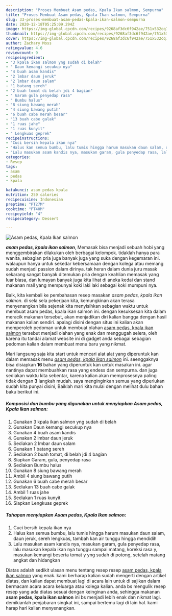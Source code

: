 ```yaml
---
description: "Proses Membuat Asam pedas, Kpala Ikan salmon, Sempurna"
title: "Proses Membuat Asam pedas, Kpala Ikan salmon, Sempurna"
slug: 33-proses-membuat-asam-pedas-kpala-ikan-salmon-sempurna
date: 2020-12-18T05:25:09.294Z
image: https://img-global.cpcdn.com/recipes/9268af3dc6f942ae/751x532cq70/asam-pedas-kpala-ikan-salmon-foto-resep-utama.jpg
thumbnail: https://img-global.cpcdn.com/recipes/9268af3dc6f942ae/751x532cq70/asam-pedas-kpala-ikan-salmon-foto-resep-utama.jpg
cover: https://img-global.cpcdn.com/recipes/9268af3dc6f942ae/751x532cq70/asam-pedas-kpala-ikan-salmon-foto-resep-utama.jpg
author: Zachary Moss
ratingvalue: 4.6
reviewcount: 9
recipeingredient:
- "3 kpala ikan salmon yng sudah di belah"
- " Daun kemangi secukup nya"
- "4 buah asam kandis"
- "2 lmbar daun jeruk"
- "2 lmbar daun salam"
- "1 batang sereh"
- "2 buah tomat di belah jdi 4 bagian"
- " Garam gula penyedap rasa"
- " Bumbu halus"
- "8 siung bawang merah"
- "4 siung bawang putih"
- "6 buah cabe merah besar"
- "13 buah cabe galak"
- "1 ruas jahe"
- "1 ruas kunyit"
- " Lengkuas geprek"
recipeinstructions:
- "Cuci bersih kepala ikan nya"
- "Halus kan semua bumbu, lalu tumis hingga harum masukan daun salam, daun jeruk, sereh lengkuas, tambah kan air tunggu hingga mendidih"
- "Lalu masukan asam kandis nya, masukan garam, gula penyedap rasa, lalu masukan kepala ikan nya tunggu sampai matang, koreksi rasa y, masukan kemangi beserta tomat y yng sudah di potong, setelah matang angkat dan hidangkan"
categories:
- Resep
tags:
- asam
- pedas
- kpala

katakunci: asam pedas kpala 
nutrition: 259 calories
recipecuisine: Indonesian
preptime: "PT27M"
cooktime: "PT40M"
recipeyield: "4"
recipecategory: Dessert

---
```



![Asam pedas, Kpala Ikan salmon](https://img-global.cpcdn.com/recipes/9268af3dc6f942ae/751x532cq70/asam-pedas-kpala-ikan-salmon-foto-resep-utama.jpg)

<b><i>asam pedas, kpala ikan salmon</i></b>, Memasak bisa menjadi sebuah hobi yang menggembirakan dilakukan oleh berbagai kelompok. tidaklah hanya para wanita, sebagian pria juga banyak juga yang suka dengan kegemaran ini. walaupun hanya untuk sekedar kebersamaan dengan kolega atau memang sudah menjadi passion dalam dirinya. tak heran dalam dunia juru masak sekarang sangat banyak ditemukan pria dengan keahlian memasak yang luar biasa, dan lumayan banyak juga kita lihat di aneka kedai dan stand makanan mall yang mempunyai koki laki laki sebagai koki mumpuni nya.



Baik, kita kembali ke pembahasan resep masakan <i>asam pedas, kpala ikan salmon</i>. di sela sela pekerjaan kita, kemungkinan akan terasa menyenangkan bila sejenak kita menyisihkan sebagian waktu untuk membuat asam pedas, kpala ikan salmon ini. dengan kesuksesan kita dalam meracik makanan tersebut, akan menjadikan diri kalian bangga dengan hasil makanan kalian sendiri. apalagi disini dengan situs ini kalian akan memperoleh pedoman untuk membuat olahan <u>asam pedas, kpala ikan salmon</u> tersebut menjadi olahan yang enak dan menggugah selera, oleh karena itu tandai alamat website ini di gadget anda sebagai sebagian pedoman kalian dalam membuat menu baru yang nikmat.


Mari langsung saja kita start untuk mencari alat alat yang diperuntuk kan dalam memasak menu <u><i>asam pedas, kpala ikan salmon</i></u> ini. seenggaknya bisa disiapkan <b>16</b> bahan yang diperuntuk kan untuk masakan ini. agar nantinya dapat membuahkan rasa yang endess dan sempurna. dan juga sediakan waktu kita sebentar, karena kalian akan memprosesnya paling tidak dengan <b>3</b> langkah mudah. saya menginginkan semua yang diperlukan sudah kita punyai disini, Baiklah mari kita mulai dengan melihat dulu bahan baku berikut ini.

<!--inarticleads1-->

##### Komposisi dan bumbu yang digunakan untuk menyiapkan Asam pedas, Kpala Ikan salmon:

1. Gunakan 3 kpala ikan salmon yng sudah di belah
1. Gunakan  Daun kemangi secukup nya
1. Gunakan 4 buah asam kandis
1. Gunakan 2 lmbar daun jeruk
1. Sediakan 2 lmbar daun salam
1. Gunakan 1 batang sereh
1. Sediakan 2 buah tomat, di belah jdi 4 bagian
1. Siapkan  Garam, gula, penyedap rasa
1. Sediakan  Bumbu halus
1. Gunakan 8 siung bawang merah
1. Ambil 4 siung bawang putih
1. Gunakan 6 buah cabe merah besar
1. Sediakan 13 buah cabe galak
1. Ambil 1 ruas jahe
1. Sediakan 1 ruas kunyit
1. Siapkan  Lengkuas geprek




<!--inarticleads2-->

##### Tahapan menyiapkan Asam pedas, Kpala Ikan salmon:

1. Cuci bersih kepala ikan nya
1. Halus kan semua bumbu, lalu tumis hingga harum masukan daun salam, daun jeruk, sereh lengkuas, tambah kan air tunggu hingga mendidih
1. Lalu masukan asam kandis nya, masukan garam, gula penyedap rasa, lalu masukan kepala ikan nya tunggu sampai matang, koreksi rasa y, masukan kemangi beserta tomat y yng sudah di potong, setelah matang angkat dan hidangkan




Diatas adalah sedikit ulasan menu tentang resep resep <u>asam pedas, kpala ikan salmon</u> yang enak. kami berharap kalian sudah mengerti dengan artikel diatas, dan kalian dapat membuat lagi di acara lain untuk di sajikan dalam bermacam acara acara keluarga atau kolega kalian. anda bs mengulik resep resep yang ada diatas sesuai dengan keinginan anda, sehingga makanan <b>asam pedas, kpala ikan salmon</b> ini bs menjadi lebih enak dan nikmat lagi. demikianlah penjabaran singkat ini, sampai bertemu lagi di lain hal. kami harap hari kalian menyenangkan.
